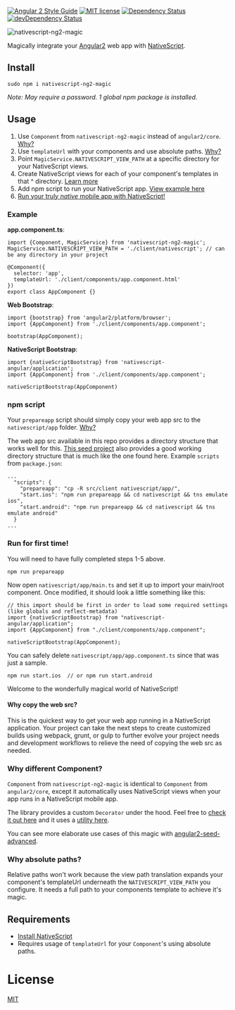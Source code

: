 [![Angular 2 Style Guide](https://mgechev.github.io/angular2-style-guide/images/badge.svg)](https://github.com/mgechev/angular2-style-guide)
[![MIT license](http://img.shields.io/badge/license-MIT-brightgreen.svg)](http://opensource.org/licenses/MIT)
[![Dependency Status](https://david-dm.org/preboot/angular2-library-seed/status.svg)](https://david-dm.org/preboot/angular2-library-seed#info=dependencies) [![devDependency Status](https://david-dm.org/preboot/angular2-library-seed/dev-status.svg)](https://david-dm.org/preboot/angular2-webpack#info=devDependencies)

![nativescript-ng2-magic](https://cdn.filestackcontent.com/XXMT4f8S8OGngNsJj0pr?v=0)

Magically integrate your [Angular2](https://angular.io/) web app with [NativeScript](https://www.nativescript.org/).

## Install

```
sudo npm i nativescript-ng2-magic
```

*Note: May require a password. 1 global npm package is installed.*

## Usage

1. Use `Component` from `nativescript-ng2-magic` instead of `angular2/core`. [Why?](#why-different-component)
2. Use `templateUrl` with your components and use absolute paths. [Why?](#why-absolute-paths)
3. Point `MagicService.NATIVESCRIPT_VIEW_PATH` at a specific directory for your NativeScript views.
4. Create NativeScript views for each of your component's templates in that ^ directory. [Learn more](http://angularjs.blogspot.com/2016/03/code-reuse-in-angular-2-native-mobile.html?m=1)
5. Add npm script to run your NativeScript app. [View example here](#npm-script)
6. [Run your truly *native* mobile app with NativeScript!](#run-for-first-time)

### Example

**app.component.ts**:

```
import {Component, MagicService} from 'nativescript-ng2-magic';
MagicService.NATIVESCRIPT_VIEW_PATH = './client/nativescript'; // can be any directory in your project

@Component({
  selector: 'app',
  templateUrl: './client/components/app.component.html'
})
export class AppComponent {}
```

**Web Bootstrap**:

```
import {bootstrap} from 'angular2/platform/browser';
import {AppComponent} from './client/components/app.component';

bootstrap(AppComponent);
```

**NativeScript Bootstrap**:

```
import {nativeScriptBootstrap} from 'nativescript-angular/application';
import {AppComponent} from './client/components/app.component';

nativeScriptBootstrap(AppComponent)
```

### npm script 

Your `prepareapp` script should simply copy your web app src to the `nativescript/app` folder. [Why?](#why-copy-the-web-src)

The web app src available in this repo provides a directory structure that works well for this. [This seed project](https://github.com/NathanWalker/angular2-webpack-seed) also provides a good working directory structure that is much like the one found here.
Example `scripts` from `package.json`:

```
...
  "scripts": {
    "prepareapp": "cp -R src/client nativescript/app/",
    "start.ios": "npm run prepareapp && cd nativescript && tns emulate ios",
    "start.android": "npm run prepareapp && cd nativescript && tns emulate android"
  }
...
```

### Run for first time!

You will need to have fully completed steps 1-5 above.

```
npm run prepareapp
```

Now open `nativescript/app/main.ts` and set it up to import your main/root component. Once modified, it should look a little something like this:

```
// this import should be first in order to load some required settings (like globals and reflect-metadata)
import {nativeScriptBootstrap} from "nativescript-angular/application";
import {AppComponent} from "./client/components/app.component";

nativeScriptBootstrap(AppComponent);
```

You can safely delete `nativescript/app/app.component.ts` since that was just a sample.

```
npm run start.ios  // or npm run start.android
```

Welcome to the wonderfully magical world of NativeScript!

#### Why copy the web src?

This is the quickest way to get your web app running in a NativeScript application.
Your project can take the next steps to create customized builds using webpack, grunt, or gulp to further evolve your project needs and development workflows to relieve the need of copying the web src as needed.

### Why different Component?

`Component` from `nativescript-ng2-magic` is identical to `Component` from `angular2/core`, except it automatically uses NativeScript views when your app runs in a NativeScript mobile app.

The library provides a custom `Decorator` under the hood.
Feel free to [check it out here](https://github.com/NathanWalker/nativescript-ng2-magic/blob/master/src/client/plugin/decorators/magic.component.ts) and it uses a [utility here](https://github.com/NathanWalker/nativescript-ng2-magic/blob/master/src/client/plugin/decorators/utils.ts).

You can see more elaborate use cases of this magic with [angular2-seed-advanced](https://github.com/NathanWalker/angular2-seed-advanced).

### Why absolute paths?

Relative paths won't work because the view path translation expands your component's templateUrl underneath the `NATIVESCRIPT_VIEW_PATH` you configure. It needs a full path to your components template to achieve it's magic.

## Requirements

* [Install NativeScript](http://docs.nativescript.org/start/getting-started#install-nativescript-and-configure-your-environment)
* Requires usage of `templateUrl` for your `Component`'s using absolute paths. 

# License

[MIT](/LICENSE)
